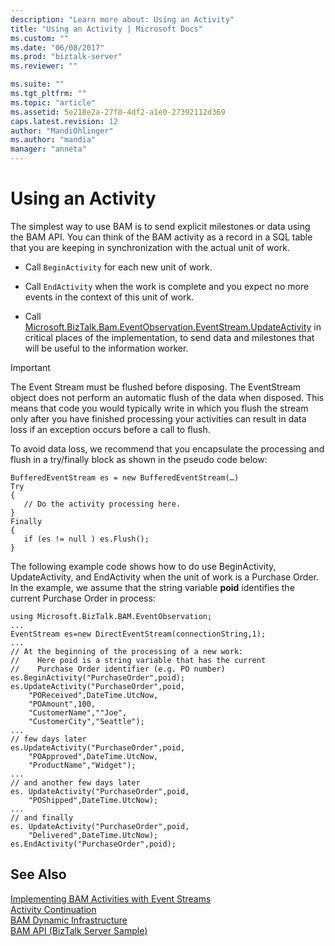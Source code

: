 ```yaml
---
description: "Learn more about: Using an Activity"
title: "Using an Activity | Microsoft Docs"
ms.custom: ""
ms.date: "06/08/2017"
ms.prod: "biztalk-server"
ms.reviewer: ""

ms.suite: ""
ms.tgt_pltfrm: ""
ms.topic: "article"
ms.assetid: 5e218e2a-27f8-4df2-a1e0-27392112d369
caps.latest.revision: 12
author: "MandiOhlinger"
ms.author: "mandia"
manager: "anneta"
---
```

# Using an Activity
The simplest way to use BAM is to send explicit milestones or data using the BAM API. You can think of the BAM activity as a record in a SQL table that you are keeping in synchronization with the actual unit of work.  
  
-   Call `BeginActivity` for each new unit of work.  
  
-   Call `EndActivity` when the work is complete and you expect no more events in the context of this unit of work.  
  
-   Call [Microsoft.BizTalk.Bam.EventObservation.EventStream.UpdateActivity](/previous-versions/) in critical places of the implementation, to send data and milestones that will be useful to the information worker.  
  
> [!IMPORTANT]
>  The Event Stream must be flushed before disposing. The EventStream object does not perform an automatic flush of the data when disposed. This means that code you would typically write in which you flush the stream only after you have finished processing your activities can result in data loss if an exception occurs before a call to flush.  
>   
>  To avoid data loss, we recommend that you encapsulate the processing and flush in a try/finally block as shown in the pseudo code below:  
  
```  
BufferedEventStream es = new BufferedEventStream(…)  
Try  
{  
   // Do the activity processing here.  
}  
Finally  
{  
   if (es != null ) es.Flush();  
}  
```  
  
 The following example code shows how to do use BeginActivity, UpdateActivity, and EndActivity when the unit of work is a Purchase Order. In the example, we assume that the string variable **poid** identifies the current Purchase Order in process:  
  
```  
using Microsoft.BizTalk.BAM.EventObservation;  
...   
EventStream es=new DirectEventStream(connectionString,1);  
...  
// At the beginning of the processing of a new work:  
//    Here poid is a string variable that has the current   
//    Purchase Order identifier (e.g. PO number)  
es.BeginActivity("PurchaseOrder",poid);  
es.UpdateActivity("PurchaseOrder",poid,  
    "POReceived",DateTime.UtcNow,  
    "POAmount",100,  
    "CustomerName",""Joe",  
    "CustomerCity","Seattle");  
...  
// few days later  
es.UpdateActivity("PurchaseOrder",poid,  
    "POApproved",DateTime.UtcNow,  
    "ProductName","Widget");  
...  
// and another few days later  
es. UpdateActivity("PurchaseOrder",poid,  
    "POShipped",DateTime.UtcNow);  
...  
// and finally  
es. UpdateActivity("PurchaseOrder",poid,  
    "Delivered",DateTime.UtcNow);  
es.EndActivity("PurchaseOrder",poid);  
```  
  
## See Also  
 [Implementing BAM Activities with Event Streams](../core/implementing-bam-activities-with-event-streams.md)   
 [Activity Continuation](../core/activity-continuation.md)   
 [BAM Dynamic Infrastructure](../core/bam-dynamic-infrastructure.md)   
 [BAM API (BizTalk Server Sample)](../core/bam-api-biztalk-server-sample.md)
